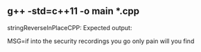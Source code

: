 g++ -std=c++11 -o main *.cpp
-----------------------------------

stringReverseInPlaceCPP:
Expected output:

MSG=if into the security recordings you go only pain will you find
